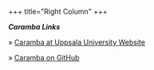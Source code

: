 +++
title="Right Column"
+++

<div class="card">

<h5 style="font-size: 1em; margin: 0 0 .4em 0;">Caramba Links</h5>

&raquo; <a href="https://www.medsci.uu.se/caramba/" target="_blank">Caramba at Uppsala University Website</a><br>

&raquo; <a href="https://github.com/caramba-uu" target="_blank">Caramba on GitHub</a><br>

</div>
